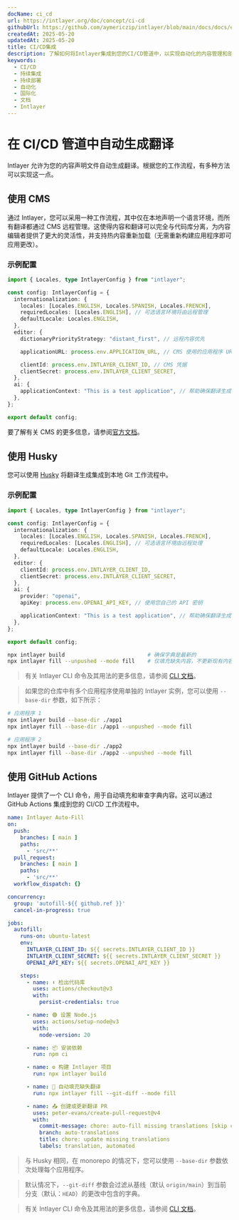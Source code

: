 ```yaml
---
docName: ci_cd
url: https://intlayer.org/doc/concept/ci-cd
githubUrl: https://github.com/aymericzip/intlayer/blob/main/docs/docs/en/CI_CD.md
createdAt: 2025-05-20
updatedAt: 2025-05-20
title: CI/CD集成
description: 了解如何将Intlayer集成到您的CI/CD管道中，以实现自动化的内容管理和部署。
keywords:
  - CI/CD
  - 持续集成
  - 持续部署
  - 自动化
  - 国际化
  - 文档
  - Intlayer
---
```


# 在 CI/CD 管道中自动生成翻译

Intlayer 允许为您的内容声明文件自动生成翻译。根据您的工作流程，有多种方法可以实现这一点。

## 使用 CMS

通过 Intlayer，您可以采用一种工作流程，其中仅在本地声明一个语言环境，而所有翻译都通过 CMS 远程管理。这使得内容和翻译可以完全与代码库分离，为内容编辑者提供了更大的灵活性，并支持热内容重新加载（无需重新构建应用程序即可应用更改）。

### 示例配置

```ts fileName="intlayer.config.ts"
import { Locales, type IntlayerConfig } from "intlayer";

const config: IntlayerConfig = {
  internationalization: {
    locales: [Locales.ENGLISH, Locales.SPANISH, Locales.FRENCH],
    requiredLocales: [Locales.ENGLISH], // 可选语言环境将由远程管理
    defaultLocale: Locales.ENGLISH,
  },
  editor: {
    dictionaryPriorityStrategy: "distant_first", // 远程内容优先

    applicationURL: process.env.APPLICATION_URL, // CMS 使用的应用程序 URL

    clientId: process.env.INTLAYER_CLIENT_ID, // CMS 凭据
    clientSecret: process.env.INTLAYER_CLIENT_SECRET,
  },
  ai: {
    applicationContext: "This is a test application", // 帮助确保翻译生成的一致性
  },
};

export default config;
```

要了解有关 CMS 的更多信息，请参阅[官方文档](https://github.com/aymericzip/intlayer/blob/main/docs/docs/zh/intlayer_CMS.md)。

## 使用 Husky

您可以使用 [Husky](https://typicode.github.io/husky/) 将翻译生成集成到本地 Git 工作流程中。

### 示例配置

```ts fileName="intlayer.config.ts"
import { Locales, type IntlayerConfig } from "intlayer";

const config: IntlayerConfig = {
  internationalization: {
    locales: [Locales.ENGLISH, Locales.SPANISH, Locales.FRENCH],
    requiredLocales: [Locales.ENGLISH], // 可选语言环境由远程处理
    defaultLocale: Locales.ENGLISH,
  },
  editor: {
    clientId: process.env.INTLAYER_CLIENT_ID,
    clientSecret: process.env.INTLAYER_CLIENT_SECRET,
  },
  ai: {
    provider: "openai",
    apiKey: process.env.OPENAI_API_KEY, // 使用您自己的 API 密钥

    applicationContext: "This is a test application", // 帮助确保翻译生成的一致性
  },
};

export default config;
```

```bash fileName=".husky/pre-push"
npx intlayer build                          # 确保字典是最新的
npx intlayer fill --unpushed --mode fill    # 仅填充缺失内容，不更新现有内容
```

> 有关 Intlayer CLI 命令及其用法的更多信息，请参阅 [CLI 文档](https://github.com/aymericzip/intlayer/blob/main/docs/docs/zh/intlayer_cli.md)。

> 如果您的仓库中有多个应用程序使用单独的 Intlayer 实例，您可以使用 `--base-dir` 参数，如下所示：

```bash fileName=".husky/pre-push"
# 应用程序 1
npx intlayer build --base-dir ./app1
npx intlayer fill --base-dir ./app1 --unpushed --mode fill

# 应用程序 2
npx intlayer build --base-dir ./app2
npx intlayer fill --base-dir ./app2 --unpushed --mode fill
```

## 使用 GitHub Actions

Intlayer 提供了一个 CLI 命令，用于自动填充和审查字典内容。这可以通过 GitHub Actions 集成到您的 CI/CD 工作流程中。

```yaml fileName=".github/workflows/intlayer-translate.yml"
name: Intlayer Auto-Fill
on:
  push:
    branches: [ main ]
    paths:
      - 'src/**'
  pull_request:
    branches: [ main ]
    paths:
      - 'src/**'
  workflow_dispatch: {}

concurrency:
  group: 'autofill-${{ github.ref }}'
  cancel-in-progress: true

jobs:
  autofill:
    runs-on: ubuntu-latest
    env:
      INTLAYER_CLIENT_ID: ${{ secrets.INTLAYER_CLIENT_ID }}
      INTLAYER_CLIENT_SECRET: ${{ secrets.INTLAYER_CLIENT_SECRET }}
      OPENAI_API_KEY: ${{ secrets.OPENAI_API_KEY }}

    steps:
      - name: ⬇️ 检出代码库
        uses: actions/checkout@v3
        with:
          persist-credentials: true

      - name: 🟢 设置 Node.js
        uses: actions/setup-node@v3
        with:
          node-version: 20

      - name: 📦 安装依赖
        run: npm ci

      - name: ⚙️ 构建 Intlayer 项目
        run: npx intlayer build

      - name: 🤖 自动填充缺失翻译
        run: npx intlayer fill --git-diff --mode fill

      - name: 📤 创建或更新翻译 PR
        uses: peter-evans/create-pull-request@v4
        with:
          commit-message: chore: auto-fill missing translations [skip ci]
          branch: auto-translations
          title: chore: update missing translations
          labels: translation, automated
```

> 与 Husky 相同，在 monorepo 的情况下，您可以使用 `--base-dir` 参数依次处理每个应用程序。

> 默认情况下，`--git-diff` 参数会过滤从基线（默认 `origin/main`）到当前分支（默认：`HEAD`）的更改中包含的字典。

> 有关 Intlayer CLI 命令及其用法的更多信息，请参阅 [CLI 文档](https://github.com/aymericzip/intlayer/blob/main/docs/docs/zh/intlayer_cli.md)。
